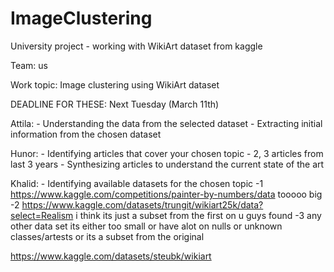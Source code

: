 # ImageClustering
University project - working with WikiArt dataset from kaggle

Team: us

Work topic: Image clustering using WikiArt dataset


DEADLINE FOR THESE: Next Tuesday (March 11th)


Attila:
    - Understanding the data from the selected dataset 
    - Extracting initial information from the chosen dataset

Hunor: 
    - Identifying articles that cover your chosen topic - 2, 3 articles from last 3 years 
    - Synthesizing articles to understand the current state of the art

Khalid:
    - Identifying available datasets for the chosen topic
    -1 https://www.kaggle.com/competitions/painter-by-numbers/data tooooo big
    -2 https://www.kaggle.com/datasets/trungit/wikiart25k/data?select=Realism i think its just a subset from the first on u guys found 
    -3 any other data set its either too small or have alot on nulls or unknown classes/artests or its a subset from the original 

https://www.kaggle.com/datasets/steubk/wikiart
